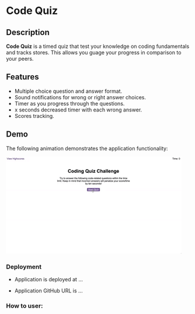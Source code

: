 # Code Quiz

## Description

**Code Quiz** is a timed quiz that test your knowledge on coding fundamentals and tracks stores. This allows you guage your progress in comparison to your peers.

## Features
* Multiple choice question and answer format.
* Sound notifications for wrong or right answer choices.
* Timer as you progress through the questions.
* x seconds decreased timer with each wrong answer.
* Scores tracking.

## Demo

The following animation demonstrates the application functionality:
<!-- placeholder gif to be updated -->
![Demo goes here](./Assets/04-web-apis-homework-demo.gif) 

### Deployment

<!-- todo: insert deployment link -->
* Application is deployed at ...
<!-- todo: insert GitHub link -->
* Application GitHub URL is ...


### How to user:
<!-- todo: add user guide -->
